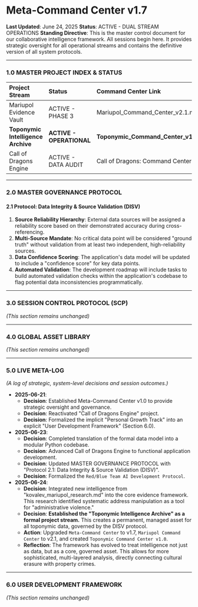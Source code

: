 # Meta-Command Center v1.7

**Last Updated**: June 24, 2025
**Status**: ACTIVE - DUAL STREAM OPERATIONS
**Standing Directive**: This is the master control document for our collaborative intelligence framework. All sessions begin here. It provides strategic oversight for all operational streams and contains the definitive version of all system protocols.

---

### 1.0 MASTER PROJECT INDEX & STATUS

| Project Stream | Status | Command Center Link |
| :--- | :--- | :--- |
| Mariupol Evidence Vault | ACTIVE - PHASE 3 | Mariupol_Command_Center_v2.1.md |
| **Toponymic Intelligence Archive** | **ACTIVE - OPERATIONAL** | **Toponymic_Command_Center_v1.0.md** |
| Call of Dragons Engine | ACTIVE - DATA AUDIT | Call of Dragons: Command Center v2.7 |


---

### 2.0 MASTER GOVERNANCE PROTOCOL

#### 2.1 Protocol: Data Integrity & Source Validation (DISV)
1.  **Source Reliability Hierarchy**: External data sources will be assigned a reliability score based on their demonstrated accuracy during cross-referencing.
2.  **Multi-Source Mandate**: No critical data point will be considered "ground truth" without validation from at least two independent, high-reliability sources.
3.  **Data Confidence Scoring**: The application's data model will be updated to include a "confidence score" for key data points.
4.  **Automated Validation**: The development roadmap will include tasks to build automated validation checks within the application's codebase to flag potential data inconsistencies programmatically.

---

### 3.0 SESSION CONTROL PROTOCOL (SCP)
*(This section remains unchanged)*

---

### 4.0 GLOBAL ASSET LIBRARY
*(This section remains unchanged)*

---

### 5.0 LIVE META-LOG
*(A log of strategic, system-level decisions and session outcomes.)*

* **2025-06-21**:
    * **Decision**: Established Meta-Command Center v1.0 to provide strategic oversight and governance.
    * **Decision**: Reactivated "Call of Dragons Engine" project.
    * **Decision**: Formalized the implicit "Personal Growth Track" into an explicit "User Development Framework" (Section 6.0).
* **2025-06-23**:
    * **Decision**: Completed translation of the formal data model into a modular Python codebase.
    * **Decision**: Advanced Call of Dragons Engine to functional application development.
    * **Decision**: Updated MASTER GOVERNANCE PROTOCOL with "Protocol 2.1: Data Integrity & Source Validation (DISV)".
    * **Decision**: Formalized the `Red/Blue Team AI Development Protocol`.
* **2025-06-24**:
    * **Decision**: Integrated new intelligence from "kovalev_mariupol_research.md" into the core evidence framework. This research identified systematic address manipulation as a tool for "administrative violence."
    * **Decision**: **Established the "Toponymic Intelligence Archive" as a formal project stream.** This creates a permanent, managed asset for all toponymic data, governed by the DISV protocol.
    * **Action**: Upgraded `Meta-Command Center` to v1.7, `Mariupol Command Center` to v2.1, and created `Toponymic Command Center v1.0`.
    * **Reflection**: The framework has evolved to treat intelligence not just as data, but as a core, governed asset. This allows for more sophisticated, multi-layered analysis, directly connecting cultural erasure with property crimes.

---
### 6.0 USER DEVELOPMENT FRAMEWORK
*(This section remains unchanged)*
